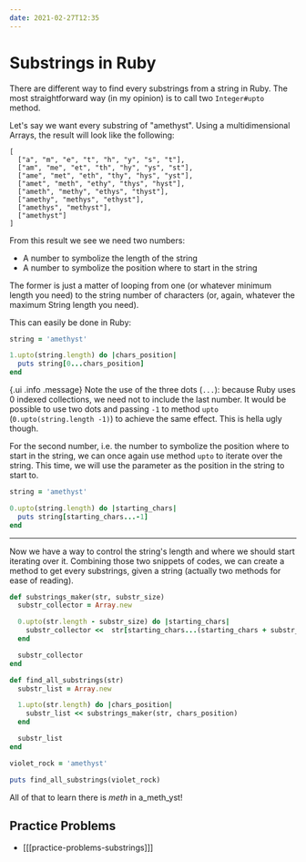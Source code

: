```yaml
---
date: 2021-02-27T12:35
---
```


# Substrings in Ruby

There are different way to find every substrings from a string in Ruby. The
most straightforward way (in my opinion) is to call two `Integer#upto` method.

Let's say we want every substring of "amethyst". Using a multidimensional
Arrays, the result will look like the following:

```
[
  ["a", "m", "e", "t", "h", "y", "s", "t"],
  ["am", "me", "et", "th", "hy", "ys", "st"],
  ["ame", "met", "eth", "thy", "hys", "yst"],
  ["amet", "meth", "ethy", "thys", "hyst"],
  ["ameth", "methy", "ethys", "thyst"],
  ["amethy", "methys", "ethyst"],
  ["amethys", "methyst"],
  ["amethyst"]
]
```

From this result we see we need two numbers:

- A number to symbolize the length of the string
- A number to symbolize the position where to start in the string

The former is just a matter of looping from one (or whatever minimum length you
need) to the string number of characters (or, again, whatever the maximum
String length you need).

This can easily be done in Ruby:

```ruby
string = 'amethyst'

1.upto(string.length) do |chars_position|
  puts string[0...chars_position]
end
```

{.ui .info .message}
Note the use of the three dots (`...`): because Ruby uses 0 indexed
collections, we need not to include the last number. It would be possible to
use two dots and passing `-1` to method `upto` (`0.upto(string.length -1)`) to
achieve the same effect. This is hella ugly though.

For the second number, i.e. the number to symbolize the position where to start
in the string, we can once again use method `upto` to iterate over the string.
This time, we will use the parameter as the position in the string to start to.

```ruby
string = 'amethyst'

0.upto(string.length) do |starting_chars|
  puts string[starting_chars...-1]
end
```

---

Now we have a way to control the string's length and where we should start
iterating over it. Combining those two snippets of codes, we can create a
method to get every substrings, given a string (actually two methods for ease
of reading).

```ruby
def substrings_maker(str, substr_size)
  substr_collector = Array.new

  0.upto(str.length - substr_size) do |starting_chars|
    substr_collector <<  str[starting_chars...(starting_chars + substr_size)]
  end

  substr_collector
end

def find_all_substrings(str)
  substr_list = Array.new

  1.upto(str.length) do |chars_position|
    substr_list << substrings_maker(str, chars_position)
  end

  substr_list
end

violet_rock = 'amethyst'

puts find_all_substrings(violet_rock)
```

All of that to learn there is _meth_ in a_meth_yst!

## Practice Problems

- [[[practice-problems-substrings]]]
